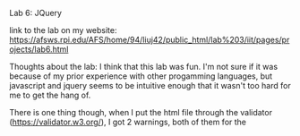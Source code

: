 Lab 6: JQuery

link to the lab on my website: https://afsws.rpi.edu/AFS/home/94/liuj42/public_html/lab%203/iit/pages/projects/lab6.html

Thoughts about the lab:
I think that this lab was fun. I'm not sure if it was because of my prior
experience with other progamming languages, but javascript and jquery seems 
to be intuitive enough that it wasn't too hard for me to get the hang of.

There is one thing though, when I put the html file through the validator 
(https://validator.w3.org/), I got 2 warnings, both of them for the 
<script type="text/javascript" part of the code, with the statement that 
"The type attribute is unnecessary for JavaScript resources."